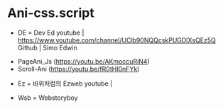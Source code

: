 # Ani-css.script

* DE = Dev Ed 
youtube | https://www.youtube.com/channel/UClb90NQQcskPUGDIXsQEz5Q <br>
Github | Simo Edwin
 - PageAni_Js (https://youtu.be/AKmoccuRiN4)
 - Scroll-Ani (https://youtu.be/fR0tHI0nFYk)

* Ez = 바위처럼의 Ezweb
youtube | 

* Wsb = Webstoryboy 